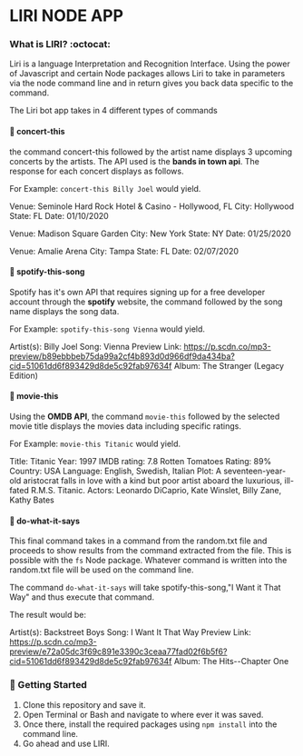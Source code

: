 # LIRI NODE APP 	

### What is LIRI? :octocat:

Liri is a language Interpretation and Recognition Interface. Using the power of Javascript and certain Node packages allows Liri to take in parameters via the node command line and in return gives you back data specific to the command. 

The Liri bot app takes in 4 different types of commands 

 #### :large_blue_diamond: concert-this 

the command concert-this followed by the artist name displays 3 upcoming concerts by the artists. The API used is the **bands in town api**. The response for each concert displays as follows.

For Example: `concert-this Billy Joel` would yield.

 Venue: Seminole Hard Rock Hotel & Casino - Hollywood, FL
 City:  Hollywood
 State: FL 
 Date:  01/10/2020
             

 Venue: Madison Square Garden
 City:  New York
 State: NY 
 Date:  01/25/2020
             

 Venue: Amalie Arena
 City:  Tampa
 State: FL 
 Date:  02/07/2020

#### :large_blue_diamond: spotify-this-song 

Spotify has it's own API that requires signing up for a free developer account through the **spotify** website, the command followed by the song name displays the song data. 

For Example: `spotify-this-song Vienna` would yield.

 Artist(s): Billy Joel
 Song: Vienna
 Preview Link: https://p.scdn.co/mp3-preview/b89ebbbeb75da99a2cf4b893d0d966df9da434ba?cid=51061dd6f893429d8de5c92fab97634f
 Album: The Stranger (Legacy Edition)

#### :large_blue_diamond: movie-this

Using the **OMDB API**, the command `movie-this` followed by the selected movie title displays the movies data including specific ratings. 

For Example: `movie-this Titanic` would yield. 

 Title: Titanic
 Year: 1997
 IMDB rating: 7.8
 Rotten Tomatoes Rating: 89%
 Country: USA
 Language: English, Swedish, Italian
 Plot: A seventeen-year-old aristocrat falls in love with a kind but poor artist aboard the luxurious, ill-fated R.M.S. Titanic.
 Actors: Leonardo DiCaprio, Kate Winslet, Billy Zane, Kathy Bates

#### :large_blue_diamond: do-what-it-says 

This final command takes in a command from the random.txt file and proceeds to show results from the command extracted from the file. This is possible with the `fs` Node package. Whatever command is written into the random.txt file will be used on the command line. 

The command `do-what-it-says` will take spotify-this-song,"I Want it That Way" and thus execute that command. 

The result would be: 

 Artist(s): Backstreet Boys
 Song: I Want It That Way
 Preview Link: https://p.scdn.co/mp3-preview/e72a05dc3f69c891e3390c3ceaa77fad02f6b5f6?cid=51061dd6f893429d8de5c92fab97634f
 Album: The Hits--Chapter One



 


### :large_orange_diamond: Getting Started 

1. Clone this repository and save it. 
2. Open Terminal or Bash and navigate to where ever it was saved. 
3. Once there, install the required packages using `npm install` into the command line. 
4. Go ahead and use LIRI. 







